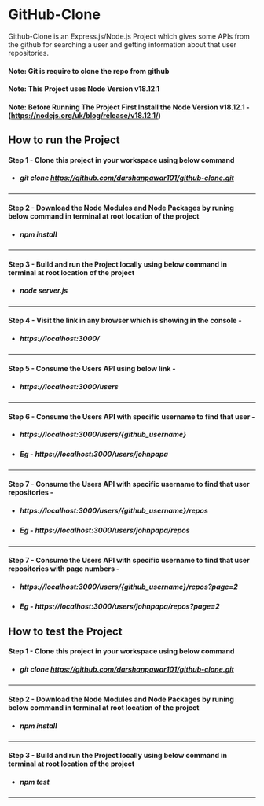 # GitHub-Clone

Github-Clone is an Express.js/Node.js Project which gives some APIs from the github for searching a user and getting information about that user repositories.

#### Note: Git is require to clone the repo from github

#### Note: This Project uses Node Version v18.12.1

#### Note: Before Running The Project First Install the Node Version v18.12.1 - (https://nodejs.org/uk/blog/release/v18.12.1/)

## How to run the Project

#### Step 1 - Clone this project in your workspace using below command
- ##### git clone https://github.com/darshanpawar101/github-clone.git
<hr>

#### Step 2 - Download the Node Modules and Node Packages by runing below command in terminal at root location of the project
- ##### npm install
<hr>

#### Step 3 - Build and run the Project locally using below command in terminal at root location of the project
- ##### node server.js
<hr>

#### Step 4 - Visit the link in any browser which is showing in the console - 
- ##### https://localhost:3000/
<hr>

#### Step 5 - Consume the Users API using below link - 
- ##### https://localhost:3000/users
<hr>

#### Step 6 - Consume the Users API with specific username to find that user - 
- ##### https://localhost:3000/users/{github_username}
- ##### Eg - https://localhost:3000/users/johnpapa
<hr>

#### Step 7 - Consume the Users API with specific username to find that user repositories - 
- ##### https://localhost:3000/users/{github_username}/repos
- ##### Eg - https://localhost:3000/users/johnpapa/repos
<hr>

#### Step 7 - Consume the Users API with specific username to find that user repositories with page numbers - 
- ##### https://localhost:3000/users/{github_username}/repos?page=2
- ##### Eg - https://localhost:3000/users/johnpapa/repos?page=2

## How to test the Project

#### Step 1 - Clone this project in your workspace using below command
- ##### git clone https://github.com/darshanpawar101/github-clone.git
<hr>

#### Step 2 - Download the Node Modules and Node Packages by runing below command in terminal at root location of the project
- ##### npm install
<hr>

#### Step 3 - Build and run the Project locally using below command in terminal at root location of the project
- ##### npm test
<hr>
